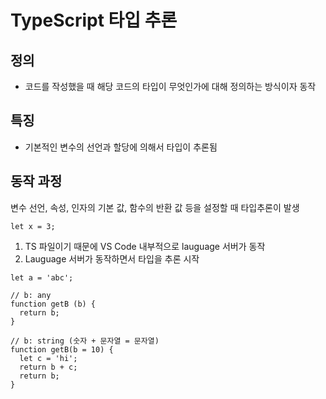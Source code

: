 # TypeScript 타입 추론

## 정의
- 코드를 작성했을 때 해당 코드의 타입이 무엇인가에 대해 정의하는 방식이자 동작

## 특징
- 기본적인 변수의 선언과 할당에 의해서 타입이 추론됨

## 동작 과정
변수 선언, 속성, 인자의 기본 값, 함수의 반환 값 등을 설정할 때 타입추론이 발생
```
let x = 3;
```
1. TS 파일이기 때문에 VS Code 내부적으로 lauguage 서버가 동작
2. Lauguage 서버가 동작하면서 타입을 추론 시작

```
let a = 'abc';

// b: any
function getB (b) {
  return b;
}

// b: string (숫자 + 문자열 = 문자열)
function getB(b = 10) {
  let c = 'hi';
  return b + c;
  return b;
}
